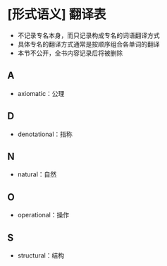 # [形式语义] 翻译表

- 不记录专名本身，而只记录构成专名的词语翻译方式
- 具体专名的翻译方式通常是按顺序组合各单词的翻译
- 本节不公开，全书内容记录后将被删除

## A
- axiomatic：公理

## D
- denotational：指称

## N
- natural：自然

## O
- operational：操作

## S
- structural：结构
